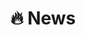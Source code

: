 # 🔥 News
<!-- - *2023.12*: FT‐Data Ranker: Fine‐Tuning Data Processing Competition for LLMs, 7B‐Model Track (10/377)
<img src='../../images/aliyun.svg' style="width: 1em;height: -2em"> <img src='../../images/tianchi.svg' style="width: 2em; height: -0.5em">
- *2023.12*: FT‐Data Ranker: Fine‐Tuning Data Processing Competition for LLMs, 1B‐Model Track (13/383)
<img src='../../images/aliyun.svg' style="width: 1em;height: -2em"> <img src='../../images/tianchi.svg' style="width: 2em; height: -0.5em">
- *2023.11*: 🎉 One paper was accepted by TCSVT 2023.
- *2023.09*: 🎉 One paper was accepted by TNNLS 2023.
- *2023.08*: 🔥 I release a repo of curated list of [Awesome-Embodied-Agent-with-LLMs](https://github.com/zchoi/Awesome-Embodied-Agent-with-LLMs) research.
- *2023.07*: 🎉 One paper was accepted by TMM 2023.
- *2023.07*: 🎉 One paper was accepted by ACM MM 2023.
- *2023.06*: 🎉 One paper was accepted by IJCAI 2022.
- *2023.01*: 🎉 One paper was accepted by PR 2023.
- *2022.08*: 🎉 One paper was accepted by TIP 2022.
- *2022.05*: 🎉 One paper was accepted by NeurIPS 2022.
- *2021.07*: ICCV 2021 Multi‐Modal Video Reasoning and Analyzing Competition (MMVRAC) Track 1 Top 4.
 -->
